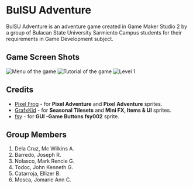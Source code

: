 # BulSU Adventure

BulSU Adventure is an adventure game created in Game Maker Studio 2 by a group of Bulacan State University Sarmiento Campus students for their requirements in Game Development subject.


## Game Screen Shots
![Menu of the game](https://drive.google.com/file/d/1E4H3yE7iYHZDoGMGxZFOFEfAEOdcu21X/view?usp=sharing)
![Tutorial of the game](https://photos.app.goo.gl/p7LJUK93oxYFXVhy8)
![Level 1](https://photos.app.goo.gl/iNrajwvPzBwppLE76)

## Credits
 - [Pixel Frog](https://pixelfrog-assets.itch.io/)  - for **Pixel Adventure** and **Pixel Adventure** sprites.
 -  [GrafxKid](https://grafxkid.itch.io/) - for **Seasonal Tilesets** and **Mini FX, Items & UI** sprites.
 - [fsy](https://fsy.itch.io/) - for **GUI -Game Buttons fsy002** sprite.

## Group Members

 1. Dela Cruz, Mc Wilkins A.
 2. Barredo, Joseph R.
 3. Nolasco, Mark Rencie G.
 4. Todoc, John Kenneth G.
 5. Catarroja, Ellizer B.
 6. Mosca, Jomarie Ann C.

